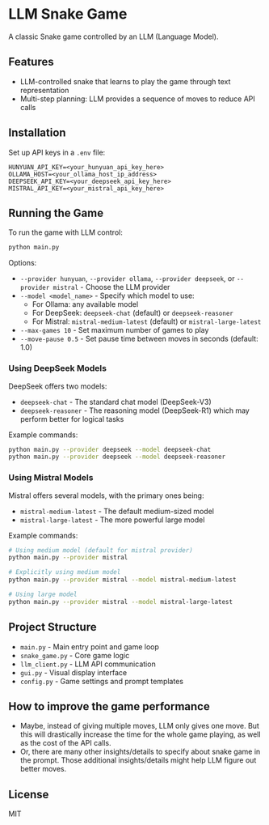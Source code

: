 # LLM Snake Game

A classic Snake game controlled by an LLM (Language Model).

## Features

- LLM-controlled snake that learns to play the game through text representation
- Multi-step planning: LLM provides a sequence of moves to reduce API calls

## Installation

Set up API keys in a `.env` file:

```
HUNYUAN_API_KEY=<your_hunyuan_api_key_here>
OLLAMA_HOST=<your_ollama_host_ip_address>
DEEPSEEK_API_KEY=<your_deepseek_api_key_here>
MISTRAL_API_KEY=<your_mistral_api_key_here>
```

## Running the Game

To run the game with LLM control:

```bash
python main.py
```

Options:
- `--provider hunyuan`, `--provider ollama`, `--provider deepseek`, or `--provider mistral` - Choose the LLM provider
- `--model <model_name>` - Specify which model to use:
  - For Ollama: any available model 
  - For DeepSeek: `deepseek-chat` (default) or `deepseek-reasoner`
  - For Mistral: `mistral-medium-latest` (default) or `mistral-large-latest`
- `--max-games 10` - Set maximum number of games to play
- `--move-pause 0.5` - Set pause time between moves in seconds (default: 1.0)

### Using DeepSeek Models

DeepSeek offers two models:
- `deepseek-chat` - The standard chat model (DeepSeek-V3)
- `deepseek-reasoner` - The reasoning model (DeepSeek-R1) which may perform better for logical tasks

Example commands:
```bash
python main.py --provider deepseek --model deepseek-chat
python main.py --provider deepseek --model deepseek-reasoner
```

### Using Mistral Models

Mistral offers several models, with the primary ones being:
- `mistral-medium-latest` - The default medium-sized model
- `mistral-large-latest` - The more powerful large model

Example commands:
```bash
# Using medium model (default for mistral provider)
python main.py --provider mistral

# Explicitly using medium model
python main.py --provider mistral --model mistral-medium-latest

# Using large model 
python main.py --provider mistral --model mistral-large-latest
```

## Project Structure

- `main.py` - Main entry point and game loop
- `snake_game.py` - Core game logic
- `llm_client.py` - LLM API communication
- `gui.py` - Visual display interface
- `config.py` - Game settings and prompt templates


## How to improve the game performance

- Maybe, instead of giving multiple moves, LLM only gives one move. But this will drastically increase the time for the whole game playing, as well as the cost of the API calls.
- Or, there are many other insights/details to specify about snake game in the prompt. Those additional insights/details might help LLM figure out better moves.

## License

MIT 